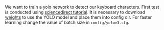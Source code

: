 We want to train a yolo network to detect our keyboard characters.
First test is conducted using [sciencedirect tutorial](https://towardsdatascience.com/training-yolo-for-object-detection-in-pytorch-with-your-custom-dataset-the-simple-way-1aa6f56cf7d9).
It is necessary to download [weights](https://pjreddie.com/media/files/yolov3.weights) to use the YOLO model and place them into config dir.
For faster learning change the value of batch size in `config/yolov3.cfg`.